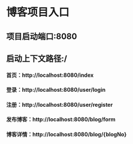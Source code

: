 # 博客项目入口
## 项目启动端口:8080
## 启动上下文路径:/


#### 首页：http://localhost:8080/index
#### 登录：http://localhost:8080/user/login
#### 注册：http://localhost:8080/user/register
#### 发布博客：http://localhost:8080/blog/form
#### 博客详情：http://localhost:8080/blog/{blogNo} 
